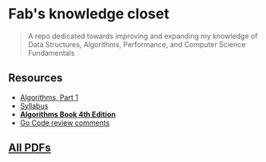 # Fab's knowledge closet

> A repo dedicated towards improving and expanding my knowledge of Data Structures, Algorithms, Performance, and Computer Science Fundamentals

## Resources

* [Algorithms, Part 1](https://www.coursera.org/learn/algorithms-part1/home/welcome)
* [Syllabus](https://www.coursera.org/learn/algorithms-part1/resources/CrmR4)
* **[Algorithms Book 4th Edition](pdfs/Algorithms4th.pdf)**
* [Go Code review comments](https://github.com/golang/go/wiki/CodeReviewComments)

## [All PDFs](./pdfs)

